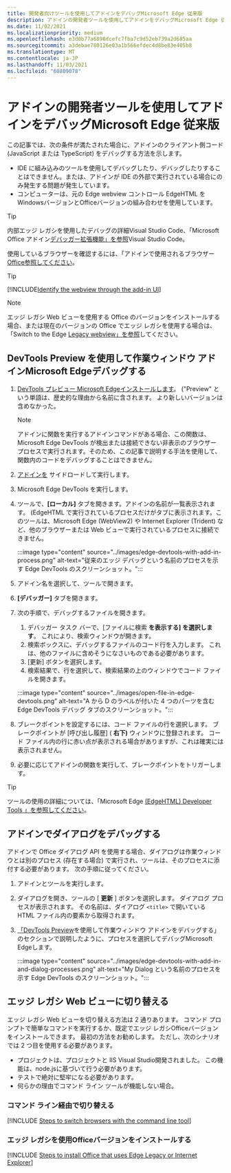 ```yaml
---
title: 開発者向けツールを使用してアドインをデバッグMicrosoft Edge 従来版
description: アドインの開発者ツールを使用してアドインをデバッグMicrosoft Edge 従来版。
ms.date: 11/02/2021
ms.localizationpriority: medium
ms.openlocfilehash: e3d0b77a6898dcefc7fba7c9d52eb739a2d685aa
ms.sourcegitcommit: a3debae780126e03a1b566efdec4d8be83e405b8
ms.translationtype: MT
ms.contentlocale: ja-JP
ms.lasthandoff: 11/03/2021
ms.locfileid: "60809078"
---
```

# <a name="debug-add-ins-using-developer-tools-in-microsoft-edge-legacy"></a>アドインの開発者ツールを使用してアドインをデバッグMicrosoft Edge 従来版

この記事では、次の条件が満たされた場合に、アドインのクライアント側コード (JavaScript または TypeScript) をデバッグする方法を示します。

- IDE に組み込みのツールを使用してデバッグしたり、デバッグしたりすることはできません。または、アドインが IDE の外部で実行されている場合にのみ発生する問題が発生しています。
- コンピューターは、元の Edge webview コントロール EdgeHTML をWindowsバージョンとOfficeバージョンの組み合わせを使用しています。

> [!TIP]
> 内部エッジ レガシを使用したデバッグの詳細Visual Studio Code、「Microsoft Office アドイン[デバッガー拡張機能」を参照](debug-with-vs-extension.md)Visual Studio Code。

使用しているブラウザーを確認するには、「アドインで使用されるブラウザー [Office参照してください](../concepts/browsers-used-by-office-web-add-ins.md)。 

> [!TIP]
> [!INCLUDE[Identify the webview through the add-in UI](../includes/identify-webview-in-ui.md)]

> [!NOTE]
> エッジ レガシ Web ビューを使用する Office のバージョンをインストールする場合、または現在のバージョンの Office でエッジ レガシを使用する場合は、「Switch to the Edge [Legacy webview」を参照](#switch-to-the-edge-legacy-webview)してください。

## <a name="debug-a-task-pane-add-in-using-microsoft-edge-devtools-preview"></a>DevTools Preview を使用して作業ウィンドウ アドインMicrosoft Edgeデバッグする

1. [DevTools プレビュー Microsoft Edgeインストールします](https://www.microsoft.com/p/microsoft-edge-devtools-preview/9mzbfrmz0mnj?activetab=pivot%3Aoverviewtab)。 ("Preview" という単語は、歴史的な理由から名前に含されます。 より新しいバージョンは含めなかった。

   > [!NOTE]
   > アドインに関数を実行するアドイン[](../design/add-in-commands.md)コマンドがある場合、この関数は、Microsoft Edge DevTools が検出または接続できない非表示のブラウザー プロセスで実行されます。そのため、この記事で説明する手法を使用して、関数内のコードをデバッグすることはできません。

1. [アドインを](create-a-network-shared-folder-catalog-for-task-pane-and-content-add-ins.md) サイドロードして実行します。
1. Microsoft Edge DevTools を実行します。
1. ツールで、**[ローカル]** タブを開きます。アドインの名前が一覧表示されます。 (EdgeHTML で実行されているプロセスだけがタブに表示されます。このツールは、Microsoft Edge (WebView2) や Internet Explorer (Trident) など、他のブラウザーまたは Web ビューで実行されているプロセスに接続できません。

   :::image type="content" source="../images/edge-devtools-with-add-in-process.png" alt-text="従来のエッジ デバッグという名前のプロセスを示す Edge DevTools のスクリーンショット。":::

1. アドイン名を選択して、ツールで開きます。
1. **[デバッガー]** タブを開きます。
1. 次の手順で、デバッグするファイルを開きます。

   1. デバッガー タスク バーで、[ファイルに検索 **を表示する] を選択します**。 これにより、検索ウィンドウが開きます。
   1. 検索ボックスに、デバッグするファイルのコード行を入力します。 これは、他のファイルに含めそうになさいものである必要があります。
   1. [更新] ボタンを選択します。
   1. 検索結果で、行を選択して、検索結果の上のウィンドウでコード ファイルを開きます。

   :::image type="content" source="../images/open-file-in-edge-devtools.png" alt-text="A から D のラベルが付いた 4 つのパーツを含む Edge DevTools デバッグ タブのスクリーンショット。":::

1. ブレークポイントを設定するには、コード ファイルの行を選択します。 ブレークポイントが [呼び出し履歴] ( **右下)** ウィンドウに登録されます。 コード ファイル内の行に赤い点が表示される場合がありますが、これは確実には表示されません。
1. 必要に応じてアドインの関数を実行して、ブレークポイントをトリガーします。

> [!TIP]
> ツールの使用の詳細については、「Microsoft Edge [(EdgeHTML) Developer Tools 」を参照してください](/archive/microsoft-edge/legacy/developer/devtools-guide/)。

## <a name="debug-a-dialog-in-an-add-in"></a>アドインでダイアログをデバッグする

アドインで Office ダイアログ API を使用する場合、ダイアログは作業ウィンドウとは別のプロセス (存在する場合) で実行され、ツールは、そのプロセスに添付する必要があります。 次の手順に従ってください。

1. アドインとツールを実行します。
1. ダイアログを開き、ツールの [ **更新** ] ボタンを選択します。 ダイアログ プロセスが表示されます。 その名前は、ダイアログ `<title>` で開いている HTML ファイル内の要素から取得されます。
1. [「DevTools Preview](#debug-a-task-pane-add-in-using-microsoft-edge-devtools-preview)を使用して作業ウィンドウ アドインをデバッグする」のセクションで説明したように、プロセスを選択してデバッグMicrosoft Edgeします。

   :::image type="content" source="../images/edge-devtools-with-add-in-and-dialog-processes.png" alt-text="My Dialog という名前のプロセスを示す Edge DevTools のスクリーンショット。":::

## <a name="switch-to-the-edge-legacy-webview"></a>エッジ レガシ Web ビューに切り替える

エッジ レガシ Web ビューを切り替える方法は 2 通りあります。 コマンド プロンプトで簡単なコマンドを実行するか、既定でエッジ レガシOfficeバージョンをインストールできます。 最初の方法をお勧めします。 ただし、次のシナリオでは 2 つ目を使用する必要があります。

- プロジェクトは、プロジェクトと IIS Visual Studio開発されました。 この機能は、node.jsに基づいて行う必要があります。
- テストで絶対に堅牢になる必要があります。
- 何らかの理由でコマンド ライン ツールが機能しない場合。

### <a name="switch-via-the-command-line"></a>コマンド ライン経由で切り替える

[!INCLUDE [Steps to switch browsers with the command line tool](../includes/use-legacy-edge-or-ie.md)]

### <a name="install-a-version-of-office-that-uses-edge-legacy"></a>エッジ レガシを使用Officeバージョンをインストールする

[!INCLUDE [Steps to install Office that uses Edge Legacy or Internet Explorer](../includes/install-office-that-uses-legacy-edge-or-ie.md)]
